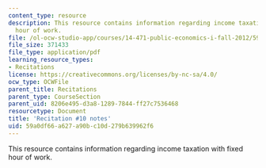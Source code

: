 ```yaml
---
content_type: resource
description: This resource contains information regarding income taxation with fixed
  hour of work.
file: /ol-ocw-studio-app/courses/14-471-public-economics-i-fall-2012/59a0df66a627a90bc10d279b639962f6_MIT14_471F12_recnotes10.pdf
file_size: 371433
file_type: application/pdf
learning_resource_types:
- Recitations
license: https://creativecommons.org/licenses/by-nc-sa/4.0/
ocw_type: OCWFile
parent_title: Recitations
parent_type: CourseSection
parent_uid: 8206e495-d3a8-1289-7844-ff27c7536468
resourcetype: Document
title: 'Recitation #10 notes'
uid: 59a0df66-a627-a90b-c10d-279b639962f6
---
```

This resource contains information regarding income taxation with fixed hour of work.